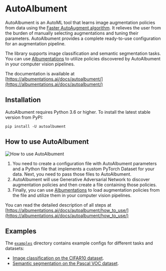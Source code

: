 # AutoAlbument

AutoAlbument is an AutoML tool that learns image augmentation policies from data using the [Faster AutoAugment algorithm](https://arxiv.org/abs/1911.06987). It relieves the user from the burden of manually selecting augmentations and tuning their parameters. AutoAlbument provides a complete ready-to-use configuration for an augmentation pipeline.

The library supports image classification and semantic segmentation tasks. You can use [Albumentations](https://github.com/albumentations-team/albumentations) to utilize policies discovered by AutoAlbument in your computer vision pipelines.

The documentation is available at [https://albumentations.ai/docs/autoalbument/](https://albumentations.ai/docs/autoalbument/)

## Installation
AutoAlbument requires Python 3.6 or higher. To install the latest stable version from PyPI:

`pip install -U autoalbument`

## How to use AutoAlbument

![How to use AutoAlbument](https://albumentations.ai/docs/images/autoalbument/how_to_use/autoalbument_usage.png)

1. You need to create a configuration file with AutoAlbument parameters and a Python file that implements a custom PyTorch Dataset for your data. Next, you need to pass those files to AutoAlbument.
2. AutoAlbument will use Generative Adversarial Network to discover augmentation policies and then create a file containing those policies.
3. Finally, you can use [Albumentations](https://github.com/albumentations-team/albumentations) to load augmentation policies from the file and utilize them in your computer vision pipelines.

You can read the detailed description of all steps at [https://albumentations.ai/docs/autoalbument/how_to_use/](https://albumentations.ai/docs/autoalbument/how_to_use/)


## Examples
The [`examples`](https://github.com/albumentations-team/autoalbument/tree/master/examples) directory contains example configs for different tasks and datasets:
- [Image classification on the CIFAR10 dataset](https://github.com/albumentations-team/autoalbument/tree/master/examples/cifar10).
- [Semantic segmentation on the Pascal VOC dataset](https://github.com/albumentations-team/autoalbument/tree/master/examples/pascal_voc).
